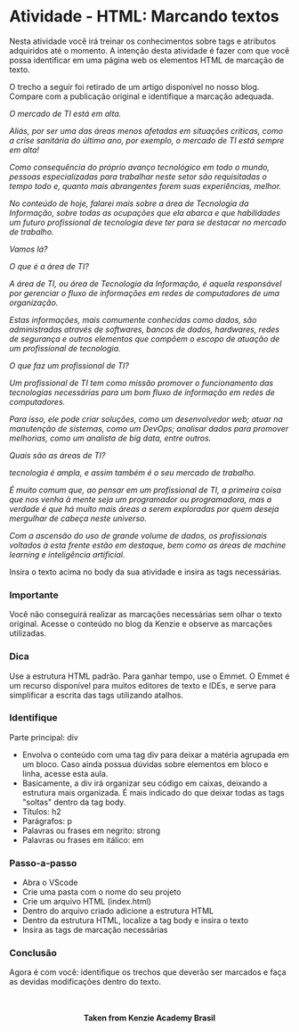 <h1>Atividade - HTML: Marcando textos</h1>  

Nesta atividade você irá treinar os conhecimentos sobre tags e atributos adquiridos até o momento. A intenção desta atividade é fazer com que você possa identificar em uma página web os elementos HTML de marcação de texto.  

O trecho a seguir foi retirado de um artigo disponível no nosso blog. Compare com a publicação original e identifique a marcação adequada.  


<i>O mercado de TI está em alta.

Aliás, por ser uma das áreas menos afetadas em situações críticas, como a crise sanitária do último ano, por exemplo, o mercado de TI está sempre em alta!

Como consequência do próprio avanço tecnológico em todo o mundo, pessoas especializadas para trabalhar neste setor são requisitadas o tempo todo e, quanto mais abrangentes forem suas experiências, melhor.

No conteúdo de hoje, falarei mais sobre a área de Tecnologia da Informação, sobre todas as ocupações que ela abarca e que habilidades um futuro profissional de tecnologia deve ter para se destacar no mercado de trabalho.

Vamos lá?

O que é a área de TI?

A área de TI, ou área de Tecnologia da Informação, é aquela responsável por gerenciar o fluxo de informações em redes de computadores de uma organização.

Estas informações, mais comumente conhecidas como dados, são administradas através de softwares, bancos de dados, hardwares, redes de segurança e outros elementos que compõem o escopo de atuação de um profissional de tecnologia.

O que faz um profissional de TI?

Um profissional de TI tem como missão promover o funcionamento das tecnologias necessárias para um bom fluxo de informação em redes de computadores.

Para isso, ele pode criar soluções, como um desenvolvedor web; atuar na manutenção de sistemas, como um DevOps; analisar dados para promover melhorias, como um analista de big data, entre outros.

Quais são as áreas de TI?

tecnologia é ampla, e assim também é o seu mercado de trabalho.

É muito comum que, ao pensar em um profissional de TI, a primeira coisa que nos venha à mente seja um programador ou programadora, mas a verdade é que há muito mais áreas a serem exploradas por quem deseja mergulhar de cabeça neste universo.

Com a ascensão do uso de grande volume de dados, os profissionais voltados à esta frente estão em destaque, bem como as áreas de machine learning e inteligência artificial.</i>


Insira o texto acima no body da sua atividade e insira as tags necessárias.

<h3>Importante</h3> 
Você não conseguirá realizar as marcações necessárias sem olhar o texto original. Acesse o conteúdo no blog da Kenzie e observe as marcações utilizadas.

<h3>Dica</h3> 
Use a estrutura HTML padrão. Para ganhar tempo, use o Emmet. O Emmet é um recurso disponível para muitos editores de texto e IDEs, e serve para simplificar a escrita das tags utilizando atalhos.

<h3>Identifique</h3>

Parte principal: div

- Envolva o conteúdo com uma tag div para deixar a matéria agrupada em um bloco. Caso ainda possua dúvidas sobre elementos em bloco e linha, acesse esta aula.
- Basicamente, a div irá organizar seu código em caixas, deixando a estrutura mais organizada. É mais indicado do que deixar todas as tags "soltas" dentro da tag body.
- Títulos: h2
- Parágrafos: p
- Palavras ou frases em negrito: strong
- Palavras ou frases em itálico: em

<h3>Passo-a-passo</h3>

- Abra o VScode
- Crie uma pasta com o nome do seu projeto
- Crie um arquivo HTML (index.html)
- Dentro do arquivo criado adicione a estrutura HTML
- Dentro da estrutura HTML, localize a tag body e insira o texto
- Insira as tags de marcação necessárias

<h3>Conclusão</h3>

Agora é com você: identifique os trechos que deverão ser marcados e faça as devidas modificações dentro do texto.  
<br>
<br>

<p align="center"><b>Taken from Kenzie Academy Brasil</b></p>
